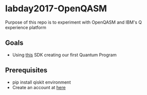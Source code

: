 # labday2017-OpenQASM
Purpose of this repo is to experiment with OpenQASM and IBM's Q experience platform

## Goals

* Using [this](https://github.com/QISKit/qiskit-sdk-py) SDK creating our first Quantum Program

## Prerequisites

* pip install qiskit environment
* Create an account at [here](https://quantumexperience.ng.bluemix.net/qx/signup)